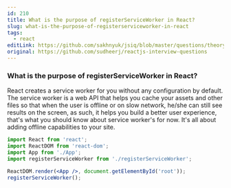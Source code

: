 ```yaml
---
id: 210
title: What is the purpose of registerServiceWorker in React?
slug: what-is-the-purpose-of-registerserviceworker-in-react
tags:
  - react
editLink: https://github.com/sakhnyuk/jsiq/blob/master/questions/theory/react/210.md
original: https://github.com/sudheerj/reactjs-interview-questions
---
```


### What is the purpose of registerServiceWorker in React?

React creates a service worker for you without any configuration by default. The service worker is a web API that helps you cache your assets and other files so that when the user is offline or on slow network, he/she can still see results on the screen, as such, it helps you build a better user experience, that's what you should know about service worker's for now. It's all about adding offline capabilities to your site.

```jsx
import React from 'react';
import ReactDOM from 'react-dom';
import App from './App';
import registerServiceWorker from './registerServiceWorker';

ReactDOM.render(<App />, document.getElementById('root'));
registerServiceWorker();
```